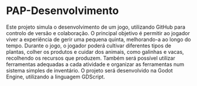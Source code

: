 # PAP-Desenvolvimento
Este projeto simula o desenvolvimento de um jogo, utilizando GitHub para controlo de versão e colaboração.
O principal objetivo  é permitir ao jogador viver a experiência de gerir uma pequena quinta, melhorando-a ao longo do tempo. Durante o jogo, o jogador poderá cultivar diferentes tipos de plantas, colher os produtos e cuidar dos animais, como galinhas e vacas, recolhendo os recursos que produzem. 
Também será possível utilizar ferramentas adequadas a cada atividade e organizar as ferramentas num sistema simples de inventário. O projeto será desenvolvido na Godot Engine, utilizando a linguagem GDScript.
